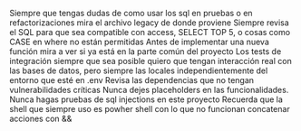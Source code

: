 Siempre que tengas dudas de como usar los sql en pruebas o en refactorizaciones mira el archivo legacy de donde proviene
Siempre revisa el SQL para que sea compatible con access, SELECT TOP 5, o cosas como CASE en where no están permitidas
Antes de implementar una nueva función mira a ver si ya está en la parte común del proyecto
Los tests de integración siempre que sea posible quiero que tengan interacción real con las bases de datos, pero siempre las locales independientemente del entorno que esté en .env
Revisa las dependencias que no tengan vulnerabilidades críticas
Nunca dejes placeholders en las funcionalidades. 
Nunca hagas pruebas de sql injections en este proyecto
Recuerda que la shell que siempre uso es powher shell con lo que no funcionan concatenar acciones con &&

